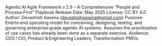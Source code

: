 Agentic AI Agile Framework v 2.9 – A Comprehensive “People and Process‑First” Playbook
Release Date: May 2025	License: CC BY 4.0
Author: Devashish Saxena (devashishsaxena@gmail.com)
Purpose: End‑to‑end operating model for conceiving, designing, testing, and governing enterprise‑grade agentic AI systems. Assumes the prioritization of use cases has already been done as a separate exercise.
Audience: CDO / CIO, Product & Engineering Leaders, Transformation PMOs.
